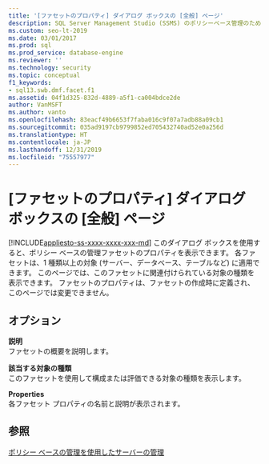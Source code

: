 ```yaml
---
title: '[ファセットのプロパティ] ダイアログ ボックスの [全般] ページ'
description: SQL Server Management Studio (SSMS) のポリシーベース管理のための [ファセットのプロパティ] ダイアログ ボックスの [全般] ページについて説明します。
ms.custom: seo-lt-2019
ms.date: 03/01/2017
ms.prod: sql
ms.prod_service: database-engine
ms.reviewer: ''
ms.technology: security
ms.topic: conceptual
f1_keywords:
- sql13.swb.dmf.facet.f1
ms.assetid: 04f1d325-832d-4889-a5f1-ca004bdce2de
author: VanMSFT
ms.author: vanto
ms.openlocfilehash: 83eacf49b6653f7faba016c9f07a7adb88a09cb1
ms.sourcegitcommit: 035ad9197cb9799852ed705432740ad52e0a256d
ms.translationtype: HT
ms.contentlocale: ja-JP
ms.lasthandoff: 12/31/2019
ms.locfileid: "75557977"
---
```

# <a name="facet-properties-dialog-box-general-page"></a>[ファセットのプロパティ] ダイアログ ボックスの [全般] ページ
[!INCLUDE[appliesto-ss-xxxx-xxxx-xxx-md](../../includes/appliesto-ss-xxxx-xxxx-xxx-md.md)]
  このダイアログ ボックスを使用すると、ポリシー ベースの管理ファセットのプロパティを表示できます。 各ファセットは、1 種類以上の対象 (サーバー、データベース、テーブルなど) に適用できます。 このページでは、このファセットに関連付けられている対象の種類を表示できます。 ファセットのプロパティは、ファセットの作成時に定義され、このページでは変更できません。  
  
## <a name="options"></a>オプション  
 **説明**  
 ファセットの概要を説明します。  
  
 **該当する対象の種類**  
 このファセットを使用して構成または評価できる対象の種類を表示します。  
  
 **Properties**  
 各ファセット プロパティの名前と説明が表示されます。  
  
## <a name="see-also"></a>参照  
 [ポリシー ベースの管理を使用したサーバーの管理](../../relational-databases/policy-based-management/administer-servers-by-using-policy-based-management.md)  
  
  
